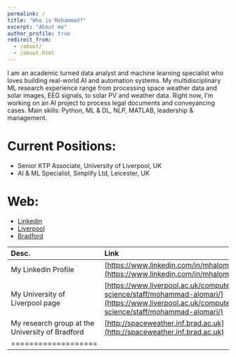 ```yaml
---
permalink: /
title: "Who is Mohammad?"
excerpt: "About me"
author_profile: true
redirect_from: 
  - /about/
  - /about.html
---
```


I am an academic turned data analyst and machine learning specialist who loves building real-world AI and automation systems. My multidisciplinary ML research experience range from processing space weather data and solar images, EEG signals, to solar PV and weather data. Right now, I'm working on an AI project to process legal documents and conveyancing cases. Main skills: Python, ML & DL, NLP, MATLAB, leadership & management.

Current Positions:
======
* Senior KTP Associate, University of Liverpool, UK
* AI & ML Specialist, Simplify Ltd, Leicester, UK

Web:
======
* [Linkedin](https://www.linkedin.com/in/mhalomari/)
* [Liverpool](https://www.liverpool.ac.uk/computer-science/staff/mohammad-alomari/)
* [Bradford](http://spaceweather.inf.brad.ac.uk)

| Desc. | Link |
|:-------|:-------|
| My Linkedin Profile   | [https://www.linkedin.com/in/mhalomari/](https://www.linkedin.com/in/mhalomari/)   |
| My University of Liverpool page   | [https://www.liverpool.ac.uk/computer-science/staff/mohammad-alomari/](https://www.liverpool.ac.uk/computer-science/staff/mohammad-alomari/)   |
| My research group at the University of Bradford | [http://spaceweather.inf.brad.ac.uk](http://spaceweather.inf.brad.ac.uk) |
|===================|